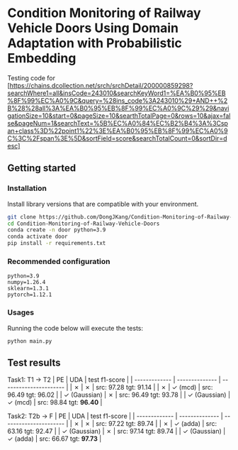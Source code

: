 # Condition Monitoring of Railway Vehicle Doors Using Domain Adaptation with Probabilistic Embedding
Testing code for [https://chains.dcollection.net/srch/srchDetail/200000859298?searchWhere1=all&insCode=243010&searchKeyWord1=%EA%B0%95%EB%8F%99%EC%A0%9C&query=%28ins_code%3A243010%29+AND++%2B%28%28all%3A%EA%B0%95%EB%8F%99%EC%A0%9C%29%29&navigationSize=10&start=0&pageSize=10&searthTotalPage=0&rows=10&ajax=false&pageNum=1&searchText=%5B%EC%A0%84%EC%B2%B4%3A%3Cspan+class%3D%22point1%22%3E%EA%B0%95%EB%8F%99%EC%A0%9C%3C%2Fspan%3E%5D&sortField=score&searchTotalCount=0&sortDir=desc]

## Getting started

### Installation
Install library versions that are compatible with your environment.
```bash
git clone https://github.com/DongJKang/Condition-Monitoring-of-Railway-Vehicle-Doors.git
cd Condition-Monitoring-of-Railway-Vehicle-Doors
conda create -n door python=3.9
conda activate door
pip install -r requirements.txt

```

### Recommended configuration

```
python=3.9
numpy=1.26.4
sklearn=1.3.1
pytorch=1.12.1
```

### Usages
Running the code below will execute the tests:
```
python main.py
```

## Test results

Task1: T1 -> T2
| PE            | UDA            | test f1-score               |
| ------------- | -------------- | ---------------------- |
| ✗             | ✗             | src: 97.28 tgt: 91.14  |
| ✗             | ✓ (mcd)       | src: 96.49 tgt: 96.02  |
| ✓ (Gaussian)  | ✗             | src: 96.49 tgt: 93.78  |
| ✓ (Gaussian)  | ✓ (mcd)       | src: 98.84 tgt: **96.40**  |


Task2: T2b -> F
| PE            | UDA            | test f1-score               |
| ------------- | -------------- | ---------------------- |
| ✗             | ✗             | src: 97.22 tgt: 89.74  |
| ✗             | ✓ (adda)      | src: 63.16 tgt: 92.47  |
| ✓ (Gaussian)  | ✗             | src: 97.14 tgt: 89.74  |
| ✓ (Gaussian)  | ✓ (adda)      | src: 66.67 tgt: **97.73**  |
